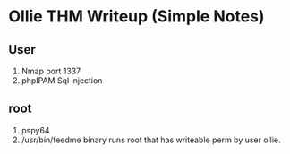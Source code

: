 # Ollie THM Writeup (Simple Notes)

## User

1. Nmap port 1337
2. phpIPAM Sql injection

## root

1. pspy64
2. /usr/bin/feedme binary runs root that has writeable perm by user ollie.

